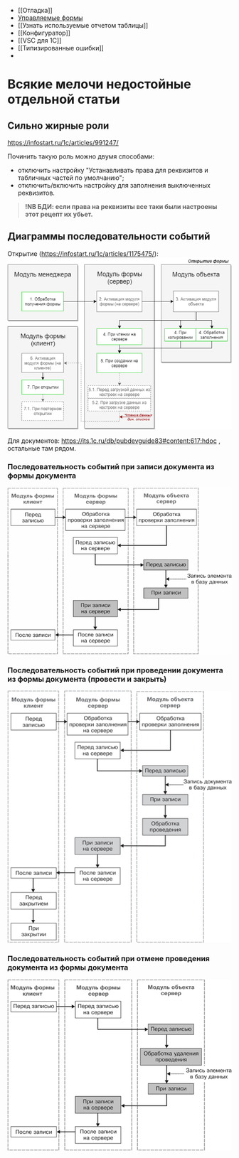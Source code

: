 * [[Отладка]]
* [Управляемые формы](Управляемые%20формы.md)
* [[Узнать используемые отчетом таблицы]]
* [[Конфигуратор]]
* [[VSC для 1С]]
* [[Типизированные ошибки]]
* 

# Всякие мелочи недостойные отдельной статьи

## Сильно жирные роли
https://infostart.ru/1c/articles/991247/

Починить такую роль можно двумя способами:
- отключить настройку "Устанавливать права для реквизитов и табличных частей по умолчанию";
- отключить/включить настройку для заполнения выключенных реквизитов.
> **!NB БДИ: если права на реквизиты все таки были настроены этот рецепт их убьет.**

## Диаграммы последовательности событий

Открытие (https://infostart.ru/1c/articles/1175475/):
![](Pasted%20image%2020240403153345.png)

Для документов: https://its.1c.ru/db/pubdevguide83#content:617:hdoc , остальные там рядом.
### Последовательность событий при записи документа из формы документа

![](Pasted%20image%2020240403095646.png)
### Последовательность событий при проведении документа из формы документа (провести и закрыть)
![](Pasted%20image%2020240403095736.png)
### Последовательность событий при отмене проведения документа из формы документа
![](Pasted%20image%2020240403095821.png)
